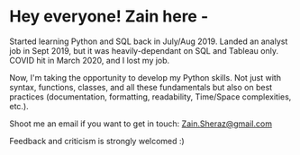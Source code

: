 # Hey everyone! Zain here - 

Started learning Python and SQL back in July/Aug 2019. 
Landed an analyst job in Sept 2019, but it was heavily-dependant on SQL and Tableau only. 
COVID hit in March 2020, and I lost my job. 

Now, I'm taking the opportunity to develop my Python skills. 
Not just with syntax, functions, classes, and all these fundamentals but also on best practices (documentation, formatting, readability, Time/Space complexities, etc.). 

Shoot me an email if you want to get in touch:
Zain.Sheraz@gmail.com

Feedback and criticism is strongly welcomed :)
